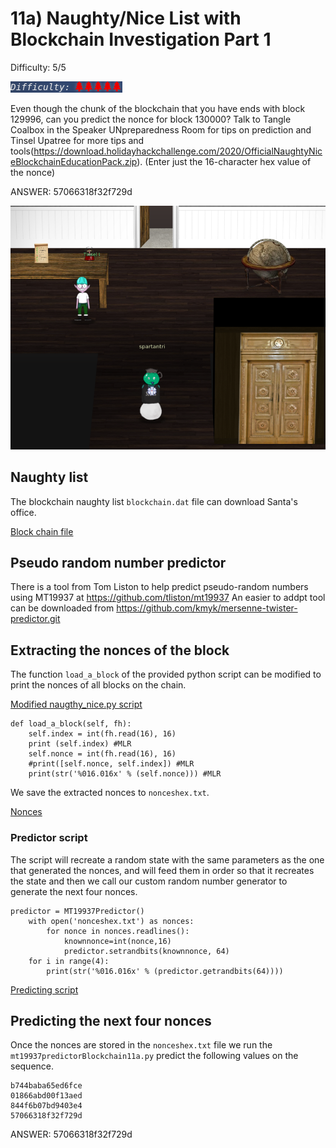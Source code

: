 # 11a) Naughty/Nice List with Blockchain Investigation Part 1
Difficulty: 5/5

![Difficulty](../../img/Dificulty5.png)

Even though the chunk of the blockchain that you have ends with block 129996, can you predict the nonce for block 130000? Talk to Tangle Coalbox in the Speaker UNpreparedness Room for tips on prediction and Tinsel Upatree for more tips and tools(https://download.holidayhackchallenge.com/2020/OfficialNaughtyNiceBlockchainEducationPack.zip). (Enter just the 16-character hex value of the nonce)

ANSWER: 57066318f32f729d

![Access](11a-Blockchain-Part-1-access.png)

## Naughty list
The blockchain naughty list `blockchain.dat` file can download Santa's office.

[Block chain file](blockchain.dat)

## Pseudo random number predictor
There is a tool from Tom Liston to help predict pseudo-random numbers using MT19937 at https://github.com/tliston/mt19937
An easier to addpt tool can be downloaded from https://github.com/kmyk/mersenne-twister-predictor.git

## Extracting the nonces of the block
The function `load_a_block` of the provided python script can be modified to print the nonces of all blocks on the chain.

[Modified naugthy_nice.py script](11a.py)

```
def load_a_block(self, fh):
    self.index = int(fh.read(16), 16)
    print (self.index) #MLR
    self.nonce = int(fh.read(16), 16)
    #print([self.nonce, self.index]) #MLR
    print(str('%016.016x' % (self.nonce))) #MLR
```

We save the extracted nonces to `nonceshex.txt`.

[Nonces](nonceshex.txt)

### Predictor script
The script will recreate a random state with the same parameters as the one that generated the nonces, and will feed them in order so that it recreates the state and then we call our custom random number generator to generate the next four nonces.
```
predictor = MT19937Predictor()
    with open('nonceshex.txt') as nonces:
        for nonce in nonces.readlines():
            knownnonce=int(nonce,16)
            predictor.setrandbits(knownnonce, 64)
    for i in range(4):
        print(str('%016.016x' % (predictor.getrandbits(64))))
```

[Predicting script](mt19937predictorBlockchain11a.py)

## Predicting the next four nonces
Once the nonces are stored in the `nonceshex.txt` file we run the `mt19937predictorBlockchain11a.py` predict the following values on the sequence.
```
b744baba65ed6fce
01866abd00f13aed
844f6b07bd9403e4
57066318f32f729d
```

ANSWER: 57066318f32f729d